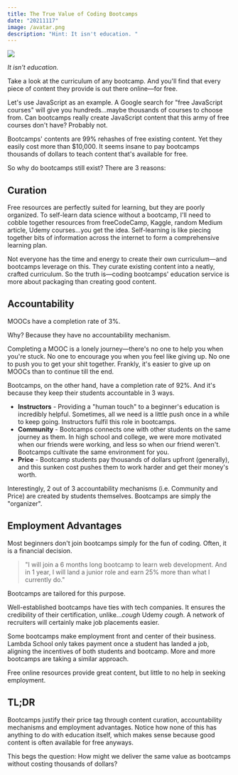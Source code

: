 ```yaml
---
title: The True Value of Coding Bootcamps
date: "20211117"
image: /avatar.png
description: "Hint: It isn't education. "
---
```

![](/images/uploads/bootcamp.png)

*It isn't education.*

Take a look at the curriculum of any bootcamp. And you'll find that every piece of content they provide is out there online—for free.

Let's use JavaScript as an example. A Google search for "free JavaScript courses" will give you hundreds...maybe thousands of courses to choose from. Can bootcamps really create JavaScript content that this army of free courses don't have? Probably not.

Bootcamps' contents are 99% rehashes of free existing content. Yet they easily cost more than $10,000. It seems insane to pay bootcamps thousands of dollars to teach content that's available for free.

So why do bootcamps still exist? There are 3 reasons:

## Curation

Free resources are perfectly suited for learning, but they are poorly organized. To self-learn data science without a bootcamp, I'll need to cobble together resources from freeCodeCamp, Kaggle, random Medium article, Udemy courses...you get the idea. Self-learning is like piecing together bits of information across the internet to form a comprehensive learning plan.

Not everyone has the time and energy to create their own curriculum—and bootcamps leverage on this. They curate existing content into a neatly, crafted curriculum. So the truth is—coding bootcamps' education service is more about packaging than creating good content.

## Accountability

MOOCs have a completion rate of 3%.

Why? Because they have no accountability mechanism.

Completing a MOOC is a lonely journey—there's no one to help you when you're stuck. No one to encourage you when you feel like giving up. No one to push you to get your shit together. Frankly, it's easier to give up on MOOCs than to continue till the end.

Bootcamps, on the other hand, have a completion rate of 92%. And it's because they keep their students accountable in 3 ways.

* **Instructors** - Providing a "human touch" to a beginner's education is incredibly helpful. Sometimes, all we need is a little push once in a while to keep going. Instructors fulfil this role in bootcamps.
* **Community** - Bootcamps connects one with other students on the same journey as them. In high school and college, we were more motivated when our friends were working, and less so when our friend weren't. Bootcamps cultivate the same environment for you.  
* **Price** - Bootcamp students pay thousands of dollars upfront (generally), and this sunken cost pushes them to work harder and get their money's worth.

Interestingly, 2 out of 3 accountability mechanisms (i.e. Community and Price) are created by students themselves. Bootcamps are simply the "organizer".

## Employment Advantages

Most beginners don't join bootcamps simply for the fun of coding. Often, it is a financial decision.

> "I will join a 6 months long bootcamp to learn web development. And in 1 year, I will land a junior role and earn 25% more than what I currently do."

Bootcamps are tailored for this purpose.

Well-established bootcamps have ties with tech companies. It ensures the credibility of their certification, unlike...*cough* Udemy *cough*. A network of recruiters will certainly make job placements easier.

Some bootcamps make employment front and center of their business. Lambda School only takes payment once a student has landed a job, aligning the incentives of both students and bootcamp. More and more bootcamps are taking a similar approach.

Free online resources provide great content, but little to no help in seeking employment.

## TL;DR

Bootcamps justify their price tag through content curation, accountability mechanisms and employment advantages. Notice how none of this has anything to do with education itself, which makes sense because good content is often available for free anyways.

This begs the question: How might we deliver the same value as bootcamps without costing thousands of dollars?